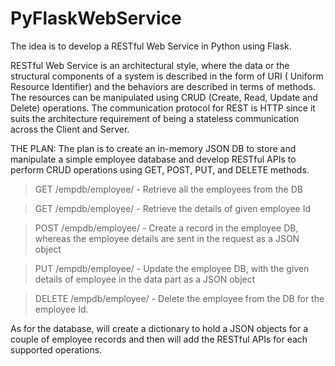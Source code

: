 # PyFlaskWebService
The idea is to develop a RESTful Web Service in Python using Flask.

RESTful Web Service is an architectural style, where the data or the structural components of a system is described 
in the form of URI ( Uniform Resource Identifier) and the behaviors are described in terms of methods. The resources
can be manipulated using CRUD (Create, Read, Update and Delete) operations. The communication protocol
for REST is HTTP since it suits the architecture requirement of being a stateless communication across the Client and Server.

THE PLAN:
The plan is to create an in-memory JSON DB to store and manipulate a simple employee database and
develop RESTful APIs to perform CRUD operations using GET, POST, PUT, and DELETE methods.

>GET  /empdb/employee/            - Retrieve all the employees from the DB

>GET /empdb/employee/             - Retrieve the details of given employee Id

>POST /empdb/employee/            - Create a record in the employee DB, whereas the employee details are sent in the request as a JSON object

>PUT /empdb/employee/             - Update the employee DB, with the given details of employee in the data part as a JSON object

>DELETE /empdb/employee/          - Delete the employee from the DB for the employee Id.

As for the database, will create a dictionary to hold a JSON objects for a couple of employee records
and then will add the RESTful APIs for each supported operations.
